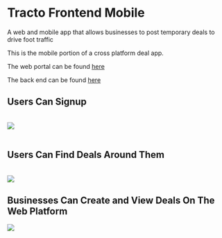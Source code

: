 # Tracto Frontend Mobile

A web and mobile app that allows businesses to post temporary deals to drive foot traffic

This is the mobile portion of a cross platform deal app.

The web portal can be found <a href="https://github.com/mgaspari/final_frontend">here</a>

The back end can be found <a href="https://github.com/mgaspari/final_backend">here</a>
<br/>

## Users Can Signup
<br/>
<img src='http://res.cloudinary.com/mgaspari/image/upload/v1511982216/Screen_Shot_2017-11-29_at_2.03.06_PM_gk2fw4.png'/>
<br/>
<br/>

## Users Can Find Deals Around Them
<br/>

<img src='http://res.cloudinary.com/mgaspari/image/upload/v1511982090/Screen_Shot_2017-11-29_at_2.00.39_PM_qx77l0.png'/>

## Businesses Can Create and View Deals On The Web Platform
<img src='http://res.cloudinary.com/mgaspari/image/upload/v1511983968/Screen_Shot_2017-11-29_at_2.32.28_PM_iw986y.png'/>
